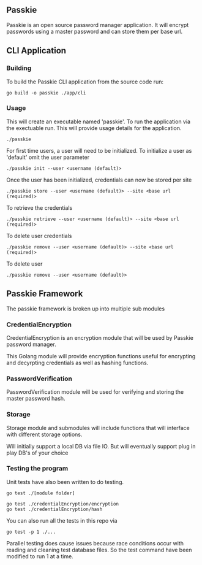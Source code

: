 ## Passkie 

Passkie is an open source password manager application.  It will encrypt passwords using a master password and can store them per base url.

## CLI Application

### Building

To build the Passkie CLI application from the source code run:

```
go build -o passkie ./app/cli
```

### Usage

This will create an executable named 'passkie'.  To run the application via the exectuable run.  This will provide usage details for the application.

```
./passkie
```

For first time users, a user will need to be initialized.  To initialize a user as 'default' omit the user parameter
```
./passkie init --user <username (default)>
```

Once the user has been initialized, credentials can now be stored per site
```
./passkie store --user <username (default)> --site <base url (required)>
```

To retrieve the credentials
```
./passkie retrieve --user <username (default)> --site <base url (required)>
```

To delete user credentials
```
./passkie remove --user <username (default)> --site <base url (required)>
```

To delete user
```
./passkie remove --user <username (default)>
```

## Passkie Framework

The passkie framework is broken up into multiple sub modules

### CredentialEncryption

CredentialEncryption is an encryption module that will be used by Passkie password manager.

This Golang module will provide encryption functions useful for encrypting and decyrpting credentials as well as hashing functions.

### PasswordVerification

PasswordVerification module will be used for verifying and storing the master password hash.

### Storage

Storage module and submodules will include functions that will interface with different storage options.  

Will initially support a local DB via file IO.  But will eventually support plug in play DB's of your choice

### Testing the program

Unit tests have also been written to do testing.

```
go test ./[module folder]

go test ./credentialEncryption/encryption
go test ./credentialEncryption/hash
```

You can also run all the tests in this repo via
```
go test -p 1 ./...
```

Parallel testing does cause issues because race conditions occur with reading and cleaning test database files.  So the test command have been modified to run 1 at a time.
